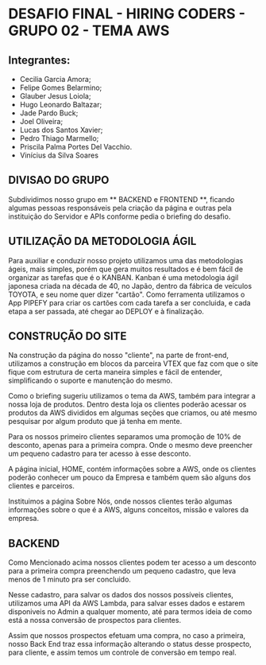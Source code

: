 # DESAFIO FINAL - HIRING CODERS - GRUPO 02 - TEMA AWS

## Integrantes: 
* Cecilia Garcia Amora;
* Felipe Gomes Belarmino;
* Glauber Jesus Loiola;
* Hugo Leonardo Baltazar;
* Jade Pardo Buck;
* Joel Oliveira;
* Lucas dos Santos Xavier;
* Pedro Thiago Marmello;
* Priscila Palma Portes Del Vacchio.
* Vinícius da Silva Soares

## DIVISAO DO GRUPO
Subdividimos nosso grupo em ** BACKEND e FRONTEND **, ficando algumas pessoas responsáveis pela criação da página e outras pela instituição do Servidor e APIs conforme pedia o briefing do desafio. 

## UTILIZAÇÃO DA METODOLOGIA ÁGIL
Para auxiliar e conduzir nosso projeto utilizamos uma das metodologias ágeis, mais simples, porém que gera muitos resultados e é bem fácil de organizar as tarefas que é o KANBAN. Kanban é uma metodologia ágil japonesa criada na década de 40, no Japão, dentro da fábrica de veículos TOYOTA, e seu nome quer dizer "cartão". Como ferramenta utilizamos o App PIPEFY para criar os cartões com cada tarefa a ser concluida, e cada etapa a ser passada, até chegar ao DEPLOY e à finalização. 

## CONSTRUÇÃO DO SITE
Na construção da página do nosso "cliente", na parte de front-end, utilizamos a construção em blocos da parceira VTEX que faz com que o site fique com estrutura de certa maneira simples e fácil de entender, simplificando o suporte e manutenção do mesmo. 

Como o briefing sugeriu utilizamos o tema da AWS, também para integrar a nossa loja de produtos. Dentro desta loja os clientes poderão acessar os produtos da AWS divididos em algumas seções que criamos, ou até mesmo pesquisar por algum produto que já tenha em mente. 

Para os nossos primeiro clientes separamos uma promoção de 10% de desconto, apenas para a primeira compra. Onde o mesmo deve preencher um pequeno cadastro para ter acesso à esse desconto. 

A página inicial, HOME, contém informações sobre a AWS, onde os clientes poderão conhecer um pouco da Empresa e também quem são alguns dos clientes e parceiros. 

Instituimos a página Sobre Nós, onde nossos clientes terão algumas informações sobre o que é a AWS, alguns conceitos, missão e valores da empresa. 

## BACKEND 
Como Mencionado acima nossos clientes podem ter acesso a um desconto para a primeira compra preenchendo um pequeno cadastro, que leva menos de 1 minuto pra ser concluido. 

Nesse cadastro, para salvar os dados dos nossos possíveis clientes, utilizamos uma API da AWS Lambda, para salvar esses dados e estarem disponiveis no Admin a qualquer momento, até para termos ideia de como está a nossa conversão de prospectos para clientes.

Assim que nossos prospectos efetuam uma compra, no caso a primeira, nosso Back End traz essa informação alterando o status desse prospecto, para cliente, e assim temos um controle de conversão em tempo real. 

